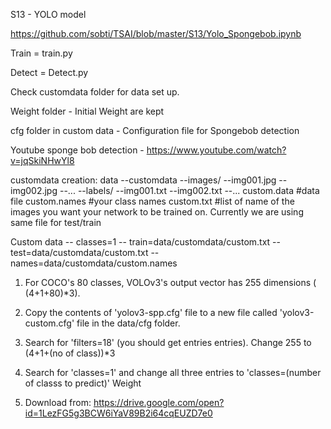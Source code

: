 S13 - YOLO model

https://github.com/sobti/TSAI/blob/master/S13/Yolo_Spongebob.ipynb

Train = train.py

Detect = Detect.py

Check customdata folder for data set up.

Weight folder - Initial Weight are kept

cfg folder in custom data - Configuration file for Spongebob detection

Youtube sponge bob detection - https://www.youtube.com/watch?v=jqSkiNHwYl8

customdata creation:
data
--customdata
--images/
--img001.jpg
--img002.jpg
--... --labels/
--img001.txt
--img002.txt
--...
custom.data #data file
custom.names #your class names
custom.txt #list of name of the images you want your network to be trained on. Currently we are using same file for test/train

Custom data
-- classes=1
-- train=data/customdata/custom.txt
-- test=data/customdata/custom.txt
-- names=data/customdata/custom.names

1. For COCO's 80 classes, VOLOv3's output vector has 255 dimensions ( (4+1+80)*3).

2. Copy the contents of 'yolov3-spp.cfg' file to a new file called 'yolov3-custom.cfg' file in the data/cfg folder.

3. Search for 'filters=18' (you should get entries entries). Change 255 to (4+1+(no of class))*3

4. Search for 'classes=1' and change all three entries to 'classes=(number of classs to predict)'
Weight

1. Download from: https://drive.google.com/open?id=1LezFG5g3BCW6iYaV89B2i64cqEUZD7e0
